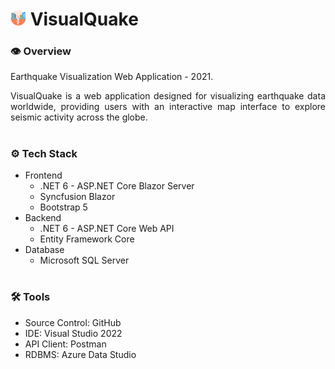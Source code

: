 # <img src="visualquake.png" width="25"/> VisualQuake

### **👁️ Overview**
Earthquake Visualization Web Application - 2021.

<p align="justify">
  VisualQuake is a web application designed for visualizing earthquake data worldwide, providing users with an interactive map interface to explore seismic activity across the globe.
</p>

#

### **⚙️ Tech Stack**
- Frontend
  - .NET 6 - ASP.NET Core Blazor Server
  - Syncfusion Blazor
  - Bootstrap 5
- Backend
  - .NET 6 - ASP.NET Core Web API
  - Entity Framework Core
- Database
  - Microsoft SQL Server

#

### **🛠️ Tools**
- Source Control: GitHub
- IDE: Visual Studio 2022
- API Client: Postman
- RDBMS: Azure Data Studio
